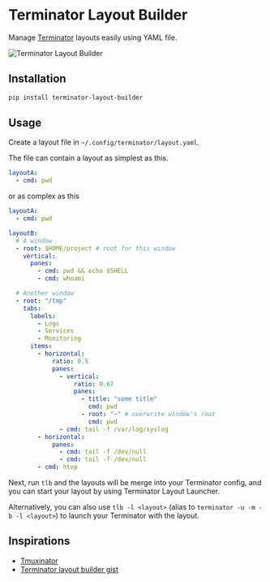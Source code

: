 # Terminator Layout Builder

Manage [Terminator](https://terminator-gtk3.readthedocs.io/en/latest/) layouts easily using YAML file.

![Terminator Layout Builder](https://s3-ap-southeast-1.amazonaws.com/com.faizsh.misc/terminator-layout-builder.gif#1)

## Installation

```bash
pip install terminator-layout-builder
```

## Usage

Create a layout file in `~/.config/terminator/layout.yaml`.

The file can contain a layout as simplest as this.

```yaml
layoutA:
  - cmd: pwd
```

or as complex as this

```yaml
layoutA:
  - cmd: pwd

layoutB:
  # A window
  - root: $HOME/project # root for this window
    vertical:
      panes:
        - cmd: pwd && echo $SHELL
        - cmd: whoami

  # Another window
  - root: "/tmp"
    tabs:
      labels:
        - Logs
        - Services
        - Monitoring
      items:
        - horizontal:
            ratio: 0.5
            panes:
              - vertical:
                  ratio: 0.67
                  panes:
                    - title: "some title"
                      cmd: pwd
                    - root: "~" # overwrite window's root
                      cmd: pwd
              - cmd: tail -f /var/log/syslog
        - horizontal:
            panes:
              - cmd: tail -f /dev/null
              - cmd: tail -f /dev/null
        - cmd: htop
```

Next, run `tlb` and the layouts will be merge into your Terminator config, and you can start your layout by using Terminator Layout Launcher.

Alternatively, you can also use `tlb -l <layout>` (alias to `terminator -u -m -b -l <layout>`) to launch your Terminator with the layout.

## Inspirations

- [Tmuxinator](https://github.com/tmuxinator/tmuxinator)
- [Terminator layout builder gist](https://gist.github.com/bancek/3838394)
